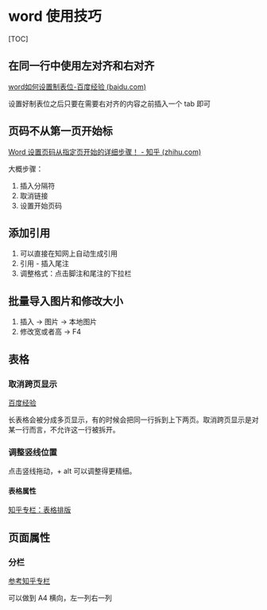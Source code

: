 # word 使用技巧


[TOC]



## 在同一行中使用左对齐和右对齐



[word如何设置制表位-百度经验 (baidu.com)](https://jingyan.baidu.com/article/d5a880ebc0abd413f147cc8c.html)

设置好制表位之后只要在需要右对齐的内容之前插入一个 tab 即可



## 页码不从第一页开始标



[Word 设置页码从指定页开始的详细步骤！ - 知乎 (zhihu.com)](https://zhuanlan.zhihu.com/p/148841718)

大概步骤：

1. 插入分隔符
2. 取消链接
3. 设置开始页码



## 添加引用



1. 可以直接在知网上自动生成引用
2. 引用 - 插入尾注
3. 调整格式：点击脚注和尾注的下拉栏


## 批量导入图片和修改大小

1. 插入 -> 图片 -> 本地图片
2. 修改宽或者高 -> F4


## 表格

### 取消跨页显示

[百度经验](https://jingyan.baidu.com/article/36d6ed1fb6d75e1bcf488395.html)

长表格会被分成多页显示，有的时候会把同一行拆到上下两页。取消跨页显示是对某一行而言，不允许这一行被拆开。

### 调整竖线位置

点击竖线拖动，+ alt 可以调整得更精细。

#### 表格属性

[知乎专栏：表格排版](https://zhuanlan.zhihu.com/p/40704381)

## 页面属性

### 分栏

[参考知乎专栏](https://zhuanlan.zhihu.com/p/40373711)

可以做到 A4 横向，左一列右一列